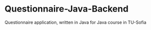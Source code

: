 # Questionnaire-Java-Backend
Questionnaire application, written in Java for Java course in TU-Sofia
